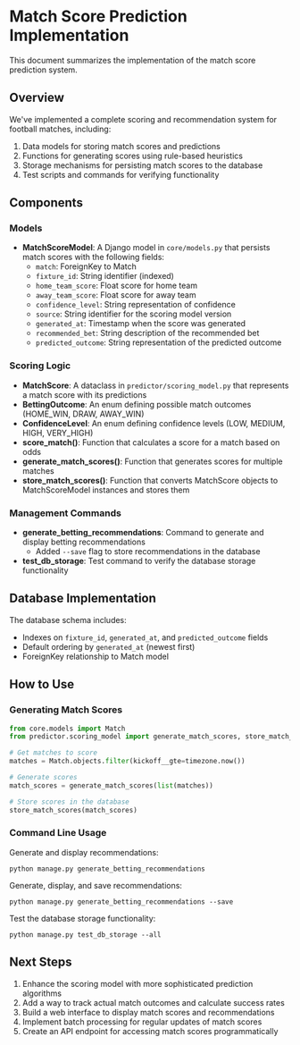 # Match Score Prediction Implementation

This document summarizes the implementation of the match score prediction system.

## Overview

We've implemented a complete scoring and recommendation system for football matches, including:

1. Data models for storing match scores and predictions
2. Functions for generating scores using rule-based heuristics
3. Storage mechanisms for persisting match scores to the database
4. Test scripts and commands for verifying functionality

## Components

### Models

- **MatchScoreModel**: A Django model in `core/models.py` that persists match scores with the following fields:
  - `match`: ForeignKey to Match
  - `fixture_id`: String identifier (indexed)
  - `home_team_score`: Float score for home team
  - `away_team_score`: Float score for away team
  - `confidence_level`: String representation of confidence
  - `source`: String identifier for the scoring model version
  - `generated_at`: Timestamp when the score was generated
  - `recommended_bet`: String description of the recommended bet
  - `predicted_outcome`: String representation of the predicted outcome

### Scoring Logic

- **MatchScore**: A dataclass in `predictor/scoring_model.py` that represents a match score with its predictions
- **BettingOutcome**: An enum defining possible match outcomes (HOME_WIN, DRAW, AWAY_WIN)
- **ConfidenceLevel**: An enum defining confidence levels (LOW, MEDIUM, HIGH, VERY_HIGH)
- **score_match()**: Function that calculates a score for a match based on odds
- **generate_match_scores()**: Function that generates scores for multiple matches
- **store_match_scores()**: Function that converts MatchScore objects to MatchScoreModel instances and stores them

### Management Commands

- **generate_betting_recommendations**: Command to generate and display betting recommendations
  - Added `--save` flag to store recommendations in the database
- **test_db_storage**: Test command to verify the database storage functionality

## Database Implementation

The database schema includes:
- Indexes on `fixture_id`, `generated_at`, and `predicted_outcome` fields
- Default ordering by `generated_at` (newest first)
- ForeignKey relationship to Match model

## How to Use

### Generating Match Scores

```python
from core.models import Match
from predictor.scoring_model import generate_match_scores, store_match_scores

# Get matches to score
matches = Match.objects.filter(kickoff__gte=timezone.now())

# Generate scores
match_scores = generate_match_scores(list(matches))

# Store scores in the database
store_match_scores(match_scores)
```

### Command Line Usage

Generate and display recommendations:
```
python manage.py generate_betting_recommendations
```

Generate, display, and save recommendations:
```
python manage.py generate_betting_recommendations --save
```

Test the database storage functionality:
```
python manage.py test_db_storage --all
```

## Next Steps

1. Enhance the scoring model with more sophisticated prediction algorithms
2. Add a way to track actual match outcomes and calculate success rates
3. Build a web interface to display match scores and recommendations
4. Implement batch processing for regular updates of match scores
5. Create an API endpoint for accessing match scores programmatically 